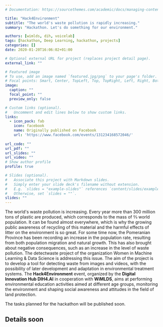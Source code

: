 ```yaml
---
# Documentation: https://sourcethemes.com/academic/docs/managing-content/

title: "Hack4Environment"
subtitle: "The world's waste pollution is rapidly increasing."
summary: "Hackathon. Let's do something for our environment."

authors: [wimlds, dih, voicelab]
tags: [hackathon, Deep Learning, hackathon, projects]
categories: []
date: 2020-01-20T16:06:02+01:00

# Optional external URL for project (replaces project detail page).
external_link: ""

# Featured image
# To use, add an image named `featured.jpg/png` to your page's folder.
# Focal points: Smart, Center, TopLeft, Top, TopRight, Left, Right, BottomLeft, Bottom, BottomRight.
image:
  caption: ""
  focal_point: ""
  preview_only: false

# Custom links (optional).
#   Uncomment and edit lines below to show custom links.
links:
  - icon_pack: fab
    icon: facebook
    name: Originally published on Facebook
    url: 'https://www.facebook.com/events/131234168572046/'
    
url_code: ""
url_pdf: ""
url_slides: ""
url_video: ""
# Show author profile
profile: true

# Slides (optional).
#   Associate this project with Markdown slides.
#   Simply enter your slide deck's filename without extension.
#   E.g. `slides = "example-slides"` references `content/slides/example-slides.md`.
#   Otherwise, set `slides = ""`.
slides: ""
---
```


The world's waste pollution is increasing.
Every year more than 300 million tons of plastic are produced, which corresponds to the mass of ⅔ world population. It can be found almost everywhere, which is why the growing public awareness of recycling of this material and the harmful effects of litter on the environment is so great.
For some time now, the Pomeranian Province has been recording an increase in the population rate, resulting from both population migration and natural growth. This has also brought about negative consequences, such as an increase in the level of waste pollution.
The detectwaste project of the organization Women in Machine Learning & Data Science is addressing this issue. The aim of the project is to develop a tool for detecting waste from images and videos, with the possibility of later development and adaptation in environmental treatment systems.
The **Hack4Environment** event, organized by the **Digital Innovation Hub DIH4.AI** in cooperation with **WiMLDS**, aims at performing environmental education activities aimed at different age groups, monitoring the environment and shaping social awareness and attitudes in the field of land protection.

The tasks planned for the hackathon will be published soon.


## Details soon


